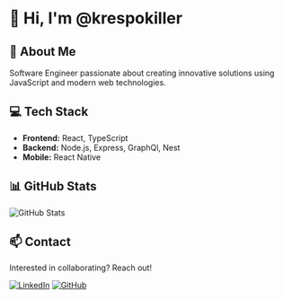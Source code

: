 # 👋 Hi, I'm @krespokiller

## 🚀 About Me
Software Engineer passionate about creating innovative solutions using JavaScript and modern web technologies.

## 💻 Tech Stack
- **Frontend:** React, TypeScript
- **Backend:** Node.js, Express, GraphQl, Nest
- **Mobile:** React Native

## 📊 GitHub Stats
![GitHub Stats](https://github-readme-stats.vercel.app/api?username=krespokiller&show_icons=true&theme=radical)

## 📫 Contact
Interested in collaborating? Reach out!

[![LinkedIn](https://img.shields.io/badge/LinkedIn-0077B5?style=for-the-badge&logo=linkedin)](https://www.linkedin.com/in/david-vargas-krespokiller)
[![GitHub](https://img.shields.io/badge/GitHub-100000?style=for-the-badge&logo=github)](https://github.com/krespokiller)
